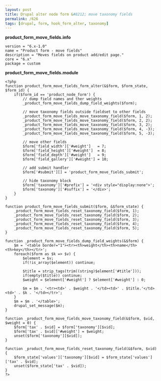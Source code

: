 ```yaml
---
layout: post
title: Drupal alter node form &#8212; move taxonomy fields
permalink: /626
tags: [drupal, form, hook_form_alter, taxonomy]
---
```


**product_form_move_fields.info**

    version = "6.x-1.0"
    name = "Product form - move fields"
    description = "Moves fields on product add/edit page."
    core = "6.x"
    package = custom

**product_form_move_fields.module**

    <?php
    function product_form_move_fields_form_alter(&$form, $form_state, $form_id) {
        if($form_id == 'product_node_form') {
            // dump field names and ther weights
            _product_form_move_fields_dump_field_weights($form);

            // move taxonomy fields outside fieldset to other fields
            _product_form_move_fields_move_taxonomy_field($form, 1, 2);
            _product_form_move_fields_move_taxonomy_field($form, 2, 2);
            _product_form_move_fields_move_taxonomy_field($form, 3, 2);
            _product_form_move_fields_move_taxonomy_field($form, 4, -3);
            _product_form_move_fields_move_taxonomy_field($form, 5, -3);

            // move other fields
            $form['field_width']['#weight']   = 7;
            $form['field_height']['#weight']  = 8;
            $form['field_depth']['#weight']   = 9;
            $form['field_gallery']['#weight'] = 10;

            // add submit handler
            $form['#submit'][] = 'product_form_move_fields_submit';

            // hide taxonomy block
            $form['taxonomy']['#prefix'] = '<div style="display:none">';
            $form['taxonomy']['#suffix'] = '</div>';
        }
    }

    function product_form_move_fields_submit($form, &$form_state) {
        _product_form_move_fields_reset_taxonomy_field($form, 1);
        _product_form_move_fields_reset_taxonomy_field($form, 2);
        _product_form_move_fields_reset_taxonomy_field($form, 3);
        _product_form_move_fields_reset_taxonomy_field($form, 4);
        _product_form_move_fields_reset_taxonomy_field($form, 5);
    }

    function _product_form_move_fields_dump_field_weights(&$form) {
        $m = '<table border="1"><tr><th>weight</th><th>name</th><th>key</th></tr>';
        foreach($form as $k => $v) {
            $element = $v;
            if(!is_array($element)) continue;

            $title = strip_tags(trim((string)$element['#title']));
            if(empty($title)) continue;
            $weight = $element['#weight'] ? $element['#weight'] : 0;

            $m = $m . '<tr><td>' . $weight . '</td><td>' . $title.'</td><td>' . $k . '</td></tr>';
        }
        $m = $m . '</table>';
        drupal_set_message($m);
    }

    function _product_form_move_fields_move_taxonomy_field(&$form, $vid, $weight = 0) {
        $form['tax' . $vid] = $form['taxonomy'][$vid];
        $form['tax' . $vid]['#weight'] = $weight;
        unset($form['taxonomy'][$vid]);
    }

    function _product_form_move_fields_reset_taxonomy_field(&$form, $vid) {
        $form_state['values']['taxonomy'][$vid] = $form_state['values']['tax' . $vid];
        unset($form_state['tax' . $vid]);
    }
    ?>
